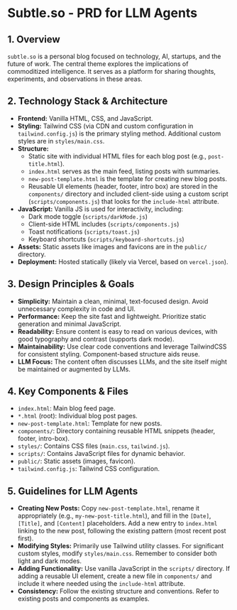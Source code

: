 # Subtle.so - PRD for LLM Agents

## 1. Overview

`subtle.so` is a personal blog focused on technology, AI, startups, and the future of work. The central theme explores the implications of commoditized intelligence. It serves as a platform for sharing thoughts, experiments, and observations in these areas.

## 2. Technology Stack & Architecture

- **Frontend:** Vanilla HTML, CSS, and JavaScript.
- **Styling:** Tailwind CSS (via CDN and custom configuration in `tailwind.config.js`) is the primary styling method. Additional custom styles are in `styles/main.css`.
- **Structure:**
  - Static site with individual HTML files for each blog post (e.g., `post-title.html`).
  - `index.html` serves as the main feed, listing posts with summaries.
  - `new-post-template.html` is the template for creating new blog posts.
  - Reusable UI elements (header, footer, intro box) are stored in the `components/` directory and included client-side using a custom script (`scripts/components.js`) that looks for the `include-html` attribute.
- **JavaScript:** Vanilla JS is used for interactivity, including:
  - Dark mode toggle (`scripts/darkMode.js`)
  - Client-side HTML includes (`scripts/components.js`)
  - Toast notifications (`scripts/toast.js`)
  - Keyboard shortcuts (`scripts/keyboard-shortcuts.js`)
- **Assets:** Static assets like images and favicons are in the `public/` directory.
- **Deployment:** Hosted statically (likely via Vercel, based on `vercel.json`).

## 3. Design Principles & Goals

- **Simplicity:** Maintain a clean, minimal, text-focused design. Avoid unnecessary complexity in code and UI.
- **Performance:** Keep the site fast and lightweight. Prioritize static generation and minimal JavaScript.
- **Readability:** Ensure content is easy to read on various devices, with good typography and contrast (supports dark mode).
- **Maintainability:** Use clear code conventions and leverage TailwindCSS for consistent styling. Component-based structure aids reuse.
- **LLM Focus:** The content often discusses LLMs, and the site itself might be maintained or augmented by LLMs.

## 4. Key Components & Files

- `index.html`: Main blog feed page.
- `*.html` (root): Individual blog post pages.
- `new-post-template.html`: Template for new posts.
- `components/`: Directory containing reusable HTML snippets (header, footer, intro-box).
- `styles/`: Contains CSS files (`main.css`, `tailwind.js`).
- `scripts/`: Contains JavaScript files for dynamic behavior.
- `public/`: Static assets (images, favicon).
- `tailwind.config.js`: Tailwind CSS configuration.

## 5. Guidelines for LLM Agents

- **Creating New Posts:** Copy `new-post-template.html`, rename it appropriately (e.g., `my-new-post-title.html`), and fill in the `[Date]`, `[Title]`, and `[Content]` placeholders. Add a new entry to `index.html` linking to the new post, following the existing pattern (most recent post first).
- **Modifying Styles:** Primarily use Tailwind utility classes. For significant custom styles, modify `styles/main.css`. Remember to consider both light and dark modes.
- **Adding Functionality:** Use vanilla JavaScript in the `scripts/` directory. If adding a reusable UI element, create a new file in `components/` and include it where needed using the `include-html` attribute.
- **Consistency:** Follow the existing structure and conventions. Refer to existing posts and components as examples.
